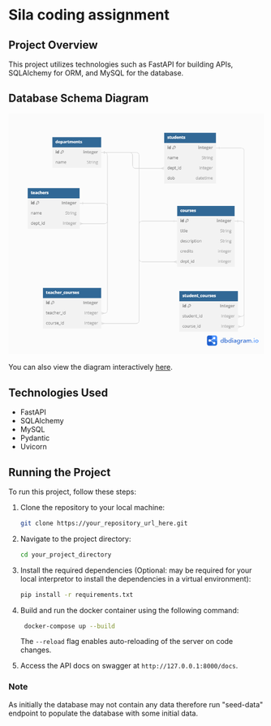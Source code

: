 # Sila coding assignment

## Project Overview

This project utilizes technologies such as FastAPI for building APIs, SQLAlchemy for ORM, and MySQL for the database.

## Database Schema Diagram

![Database Schema](docs/sila-db-diagram.png)

You can also view the diagram interactively [here](https://dbdiagram.io/d/sila-assignment-65be56e1ac844320ae5ec91d).

## Technologies Used

- FastAPI
- SQLAlchemy
- MySQL
- Pydantic
- Uvicorn

## Running the Project

To run this project, follow these steps:

1. Clone the repository to your local machine:

   ```sh
   git clone https://your_repository_url_here.git
   ```

2. Navigate to the project directory:

   ```sh
   cd your_project_directory
   ```

3. Install the required dependencies (Optional: may be required for your local interpretor to install the dependencies in a virtual environment):

   ```sh
   pip install -r requirements.txt
   ```

4. Build and run the docker container using the following command:

   ```sh
    docker-compose up --build
   ```

   The `--reload` flag enables auto-reloading of the server on code changes.

5. Access the API docs on swagger at `http://127.0.0.1:8000/docs`.

### Note

As initially the database may not contain any data therefore run "seed-data" endpoint to populate the database with some initial data.
